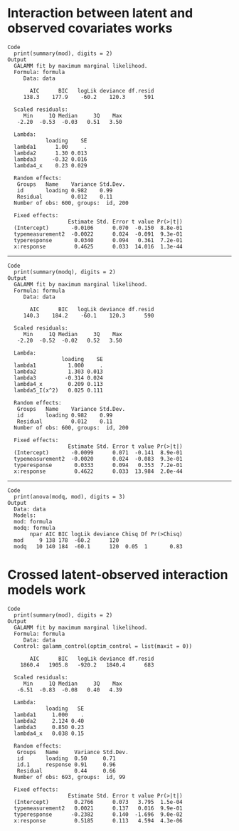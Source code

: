 # Interaction between latent and observed covariates works

    Code
      print(summary(mod), digits = 2)
    Output
      GALAMM fit by maximum marginal likelihood.
      Formula: formula
         Data: data
      
           AIC      BIC   logLik deviance df.resid 
         138.3    177.9    -60.2    120.3      591 
      
      Scaled residuals: 
         Min     1Q Median     3Q    Max 
       -2.20  -0.53  -0.03   0.51   3.50 
      
      Lambda:
                loading    SE
      lambda1      1.00     .
      lambda2      1.30 0.013
      lambda3     -0.32 0.016
      lambda4_x    0.23 0.029
      
      Random effects:
       Groups   Name    Variance Std.Dev.
       id       loading 0.982    0.99    
       Residual         0.012    0.11    
      Number of obs: 600, groups:  id, 200
      
      Fixed effects:
                       Estimate Std. Error t value Pr(>|t|)
      (Intercept)       -0.0106      0.070  -0.150  8.8e-01
      typemeasurement2  -0.0022      0.024  -0.091  9.3e-01
      typeresponse       0.0340      0.094   0.361  7.2e-01
      x:response         0.4625      0.033  14.016  1.3e-44
      
      

---

    Code
      print(summary(modq), digits = 2)
    Output
      GALAMM fit by maximum marginal likelihood.
      Formula: formula
         Data: data
      
           AIC      BIC   logLik deviance df.resid 
         140.3    184.2    -60.1    120.3      590 
      
      Scaled residuals: 
         Min     1Q Median     3Q    Max 
       -2.20  -0.52  -0.02   0.52   3.50 
      
      Lambda:
                     loading    SE
      lambda1          1.000     .
      lambda2          1.303 0.013
      lambda3         -0.314 0.024
      lambda4_x        0.209 0.113
      lambda5_I(x^2)   0.025 0.111
      
      Random effects:
       Groups   Name    Variance Std.Dev.
       id       loading 0.982    0.99    
       Residual         0.012    0.11    
      Number of obs: 600, groups:  id, 200
      
      Fixed effects:
                       Estimate Std. Error t value Pr(>|t|)
      (Intercept)       -0.0099      0.071  -0.141  8.9e-01
      typemeasurement2  -0.0020      0.024  -0.083  9.3e-01
      typeresponse       0.0333      0.094   0.353  7.2e-01
      x:response         0.4622      0.033  13.984  2.0e-44
      
      

---

    Code
      print(anova(modq, mod), digits = 3)
    Output
      Data: data
      Models:
      mod: formula
      modq: formula
           npar AIC BIC logLik deviance Chisq Df Pr(>Chisq)
      mod     9 138 178  -60.2      120                    
      modq   10 140 184  -60.1      120  0.05  1       0.83

# Crossed latent-observed interaction models work

    Code
      print(summary(mod), digits = 2)
    Output
      GALAMM fit by maximum marginal likelihood.
      Formula: formula
         Data: data
      Control: galamm_control(optim_control = list(maxit = 0))
      
           AIC      BIC   logLik deviance df.resid 
        1860.4   1905.8   -920.2   1840.4      683 
      
      Scaled residuals: 
         Min     1Q Median     3Q    Max 
       -6.51  -0.83  -0.08   0.40   4.39 
      
      Lambda:
                loading   SE
      lambda1     1.000    .
      lambda2     2.124 0.40
      lambda3     0.850 0.23
      lambda4_x   0.038 0.15
      
      Random effects:
       Groups   Name     Variance Std.Dev.
       id       loading  0.50     0.71    
       id.1     response 0.91     0.96    
       Residual          0.44     0.66    
      Number of obs: 693, groups:  id, 99
      
      Fixed effects:
                       Estimate Std. Error t value Pr(>|t|)
      (Intercept)        0.2766      0.073   3.795  1.5e-04
      typemeasurement2   0.0021      0.137   0.016  9.9e-01
      typeresponse      -0.2382      0.140  -1.696  9.0e-02
      x:response         0.5185      0.113   4.594  4.3e-06
      
      


